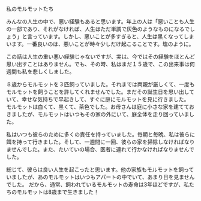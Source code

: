 私のモルモットたち

みんなの人生の中で、悪い経験もあると思います。年上の人は「悪いことも人生の一部であり、それがなければ、人生はただ単調で灰色のようなものになるでしょう」と言っています。しかし、悪いことが多すぎると、人生は黒くなってしまいます。一番良いのは、悪いことが時々少しだけ起こることです。塩のように。

この話は人生の重い悪い経験じゃないですが、実は、今ではその経験をほとんど思い出すことはありません。でも、その時、私はまだ１５歳で、この出来事は何週間も私を悲しくしました。

８歳からモルモットを３匹飼っていました。それまでは両親が厳しくて、一度もモルモットを飼うことを許してくれませんでした。まだその誕生日を思い出していて、幸せな気持ちで早起きして、すぐに庭にモルモットを見に行きました。
モルモットは白くて、黒くて、茶色でした。お母さんは庭に小さな家を建てておきましたが、モルモットはいつもその家の外にいて、庭全体を走り回っていました。

私はいつも彼らのために多くの責任を持っていました。毎朝と毎晩、私は彼らに餌を持って行きました。そして、一週間に一回、彼らの家を掃除しなければなりませんでした。また、たいていの場合、医者に連れて行かなければなりませんでした。

総じて、彼らは良い人生を起こったと思います。他の家族もモルモットを飼っていましたが、あのモルモットはいつもアパートの中でいて、あまり日を見ませんでした。
だから、通常、飼われているモルモットの寿命は3年ほどですが、私たちのモルモットは8歳まで生きました！



